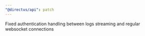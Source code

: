 ```yaml
---
"@directus/api": patch
---
```


Fixed authentication handling between logs streaming and regular websocket connections
